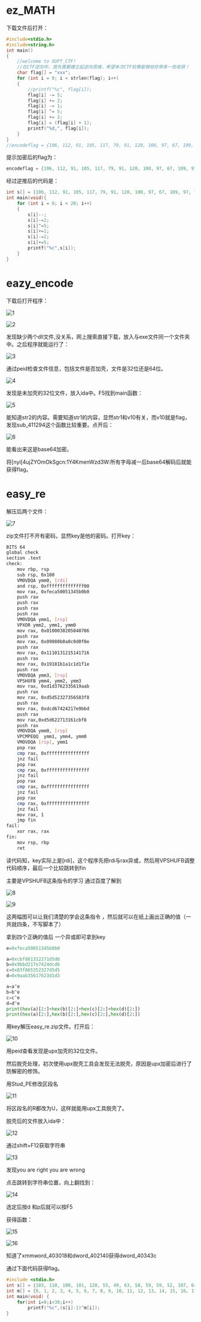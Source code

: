 # ez_MATH

下载文件后打开：

```cpp
#include<stdio.h>
#include<string.h>
int main()
{
	//welcome to XUPT_CTF!
	//在CTF逆向中，首先需要建立起逆向思维，希望本次CTF校赛能够给你带来一些收获！
	char flag[] = "xxx";
	for (int i = 0; i < strlen(flag); i++)
	{
		//printf("%c", flag[i]);
		flag[i] -= 5;
		flag[i] += 2;
		flag[i] -= 1;
		flag[i] ^= 5;
		flag[i] += 2;
		flag[i] = (flag[i] + 1);
		printf("%d,", flag[i]);
	}
}
//encodeflag = {106, 112, 91, 105, 117, 79, 91, 120, 100, 97, 67, 109, 97, 71, 71, 71, 91, 109, 115, 127}
```

提示加密后的flag为：

```cpp
encodeflag = {106, 112, 91, 105, 117, 79, 91, 120, 100, 97, 67, 109, 97, 71, 71, 71, 91, 109, 115, 127}
```

经过逆推后的代码是：

```cpp
int s[] = {106, 112, 91, 105, 117, 79, 91, 120, 100, 97, 67, 109, 97, 71, 71, 71, 91, 109, 115, 127};
int main(void){
	for (int i = 0; i < 20; i++)
	{
		s[i]--;
		s[i]-=2;
		s[i]^=5;
		s[i]+=1;
		s[i]-=2;
		s[i]+=5;
		printf("%c",s[i]);
	}
} 
```

# eazy_encode

下载后打开程序：

![1](https://github.com/user-attachments/assets/3a69e7ed-5137-4ec4-9b1d-f3815ed8dcc8)

![2](https://github.com/user-attachments/assets/8d5a3f30-c842-479b-9ad3-8c8490b085ba)

发现缺少两个dll文件,没关系，网上搜索直接下载，放入与exe文件同一个文件夹中。之后程序就能运行了：

![3](https://github.com/user-attachments/assets/fc78891c-25e4-4ea9-8351-8668eb512857)

通过peid检查文件信息，包括文件是否加壳，文件是32位还是64位。

![4](https://github.com/user-attachments/assets/8e4446f8-8979-447b-a35d-e1de2bb82dba)

发现是未加壳的32位文件，放入ida中。F5找到main函数：

![5](https://github.com/user-attachments/assets/3e8f4e46-1510-4a7b-856a-333b8becc51f)

能知道str2的内容。需要知道str1的内容，显然str1和v10有关，而v10就是flag，发现sub_411294这个函数比较重要。点开后：

![6](https://github.com/user-attachments/assets/f5358df5-ca2a-466a-9302-ff11ead0416f)

能看出来这是base64加密。

将[nyi[4ujZYOmOkSgcn:1Y4KmenWzd3W:所有字母减一后base64解码后就能获得flag。

# easy_re

解压后两个文件：

![7](https://github.com/user-attachments/assets/e6cda954-bcc5-4b1c-a0e9-e83bf25690ab)

zip文件打不开有密码，显然key是他的密码。打开key：

```bash
BITS 64
global check
section .text
check:
    mov rbp, rsp
    sub rsp, 0x100
    VMOVDQA ymm0, [rdi]
    and rsp, 0xffffffffffffff00
    mov rax, 0xfeca50051345b0b0
    push rax
    push rax
    push rax
    push rax
    VMOVDQA ymm1, [rsp]
    VPXOR ymm2, ymm1, ymm0
    mov rax, 0x0100030205040706
    push rax
    mov rax, 0x09080b0a0c0d0f0e
    push rax
    mov rax, 0x1110131215141716
    push rax
    mov rax, 0x19181b1a1c1d1f1e
    push rax
    VMOVDQA ymm3, [rsp]
    VPSHUFB ymm4, ymm2, ymm3
    mov rax, 0xd1d3762335619aab
    push rax
    mov rax, 0xd5d52327356583f8
    push rax
    mov rax, 0xdcd67424217e9bbd
    push rax
    mov rax,0xd5d622713161cbf8 
    push rax
    VMOVDQA ymm0, [rsp]
    VPCMPEQQ  ymm1, ymm4, ymm0
    VMOVDQA [rsp], ymm1
    pop rax
    cmp rax, 0xffffffffffffffff
    jnz fail
    pop rax
    cmp rax, 0xffffffffffffffff
    jnz fail
    pop rax
    cmp rax, 0xffffffffffffffff
    jnz fail
    pop rax
    cmp rax, 0xffffffffffffffff
    jnz fail
    mov rax, 1
    jmp fin
fail:
    xor rax, rax
fin:
    mov rsp, rbp
    ret
```

读代码知，key实际上是[rdi]，这个程序先把rdi与rax异或，然后用VPSHUFB调整代码顺序，最后一个比较跳转到fin

主要是VPSHUFB这条指令的学习 通过百度了解到

![8](https://github.com/user-attachments/assets/a077b9eb-d03b-4978-8c38-2d35bfbf9935)

![9](https://github.com/user-attachments/assets/8976b54c-36e3-4ee2-bccc-c0ccd12e537b)

这两幅图可以让我们清楚的学会这条指令 ，然后就可以在纸上画出正确的值（一共就四条，不写脚本了）

拿到四个正确的值后 一个异或即可拿到key

```python
e=0xfeca50051345b0b0

a=0xcbf861312271d5d6
b=0x9bbd217e7424dcd6
c=0x83f865352327d5d5 
d=0x9aab35617623d1d3

a=a^e
b=b^e
c=c^e
d=d^e
print(hex(a)[2:]+hex(b)[2:]+hex(c)[2:]+hex(d)[2:])
print(hex(a)[2:],hex(b)[2:],hex(c)[2:],hex(d)[2:])
```

用key解压easy_re.zip文件。打开后：

![10](https://github.com/user-attachments/assets/14a1d661-7228-413f-bf2d-e005aaca100a)

用peid查看发现是upx加壳的32位文件。

然后脱壳处理，初次使用upx脱壳工具会发现无法脱壳，原因是upx加密后进行了防解密的修饰。

用Stud_PE修改区段名

![11](https://github.com/user-attachments/assets/5844210b-ac7f-45d1-bfa4-429bd2a70fdd)

将区段名的R都改为U，这样就能用upx工具脱壳了。

脱壳后的文件放入ida中：

![12](https://github.com/user-attachments/assets/c3183496-679a-4cd7-ba66-d9db2cf82a29)

通过shift+F12获取字符串

![13](https://github.com/user-attachments/assets/bac7bf2c-6326-40e3-b847-32b4f711b339)

发现you are right  you are wrong

点击跳转到字符串位置，向上翻找到：

![14](https://github.com/user-attachments/assets/018b3f7d-5297-4079-9804-1bec9d3b641b)

选定后按d 和p后就可以按F5

获得函数：

![15](https://github.com/user-attachments/assets/da4d9c13-b6a0-4b37-b0c0-2ed6b08fa376)

![16](https://github.com/user-attachments/assets/867945f4-45b0-4f89-a957-41a9740f2a0f)

知道了xmmword_403018和dword_402140获得dword_40343c

通过下面代码获得flag。

```cpp
#include <stdio.h>
int s[] = {103, 110, 100, 101, 128, 55, 49, 63, 58, 59, 59, 52, 107, 64, 112, 60, 116, 36, 117, 38, 46, 46, 38, 114, 43, 34, 35, 44, 121, 47, 45, 123, 19, 25, 66, 28, 17, 89};
int m[] = {0, 1, 2, 3, 4, 5, 6, 7, 8, 9, 10, 11, 12, 13, 14, 15, 16, 17, 18, 19, 20, 21, 22, 23, 24, 25, 26, 27, 28, 29, 30, 31, 32, 33, 34, 35, 36,37};
int main(void) {
    for(int i=0;i<38;i++)
        printf("%c",(s[i]-1)^m[i]);
}
```